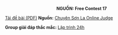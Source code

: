 **<center>NGUỒN: Free Contest 17</center>**

[Tải đề bài (PDF)](/statements/2122/ROADS.pdf)
**Nguồn:** [Chuyên Sơn La Online Judge](http://csloj.ddns.net/)

**Group giải đáp thắc mắc:** [Lập trình 24h](https://www.facebook.com/groups/1386904321519984)